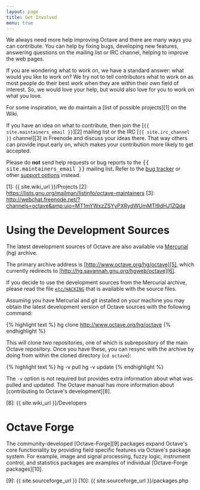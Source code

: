 ```yaml
---
layout: page
title: Get Involved
menu: true
---
```


We always need more help improving Octave and there are many ways you can
contribute.  You can help by fixing bugs, developing new features, answering
questions on the mailing list or IRC channel, helping to improve the web pages.

If you are wondering what to work on, we have a standard answer:
what would you like to work on?  We try not to tell contributors
what to work on as most people do their best work when they are
within their own field of interest.  So, we would love your help,
but would also love for you to work on what you love.

For some inspiration, we do maintain a [list of possible projects][1]
on the Wiki.

If you have an idea on what to contribute, then join the
[`{{ site.maintainers_email }}`][2] mailing list or the IRC
[`{{ site.irc_channel }}` channel][3] in Freenode and discuss your ideas there.
That way others can provide input early on, which makes your contribution more
likely to get accepted.

<div class="row">
<div class="columns small-12">
<div class="panel callout">
Please do <strong>not</strong> send help requests or bug reports to the
<samp>{{ site.maintainers_email }}</samp> mailing list.  Refer to the
<a href="{{ "bugs.html" | relative_url }}">bug tracker</a> or other
<a href="{{ "support.html" | relative_url }}">support options</a> instead.
</div>
</div>
</div>

[1]: {{ site.wiki_url }}/Projects
[2]: https://lists.gnu.org/mailman/listinfo/octave-maintainers
[3]: http://webchat.freenode.net/?channels=octave&amp;uio=MT1mYWxzZSYyPXRydWUmMTI9dHJ1ZQda


# Using the Development Sources

The latest development sources of Octave are also available via
[Mercurial][4] (hg) archive.

The primary archive address is [http://www.octave.org/hg/octave][5],
which currently redirects to [http://hg.savannah.gnu.org/hgweb/octave][6].

If you decide to use the development sources from the Mercurial archive,
please read the file [`etc/HACKING`][7] that is available with the source
files.

Assuming you have Mercurial and git installed on your machine you may obtain
the latest development version of Octave sources with the following command:

{% highlight text %}
hg clone http://www.octave.org/hg/octave
{% endhighlight %}

This will clone *two* repositories, one of which is subrepository of the
main Octave repository. Once you have these, you can resync with the archive
by doing from within the cloned directory (`cd octave`):

{% highlight text %}
hg -v pull
hg -v update
{% endhighlight %}

The `-v` option is not required but provides extra information
about what was pulled and updated.  The Octave manual has more
information about [contributing to Octave's development][8].

[4]: http://www.selenic.com/mercurial/wiki
[5]: http://www.octave.org/hg/octave
[6]: http://hg.savannah.gnu.org/hgweb/octave
[7]: http://www.octave.org/hg/octave/file/tip/etc/HACKING
[8]: {{ site.wiki_url }}/Developers


# Octave Forge

The community-developed [Octave-Forge][9] packages expand Octave's core
functionality by providing field specific features via Octave's package system.
For example, image and signal processing, fuzzy logic, instrument control,
and statistics packages are examples of individual [Octave-Forge packages][10].

[9]: {{ site.sourceforge_url }}
[10]: {{ site.sourceforge_url }}/packages.php
